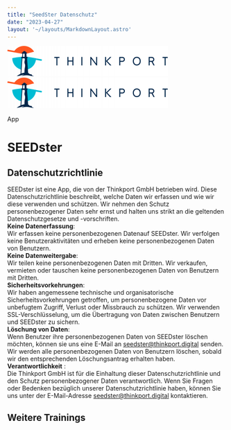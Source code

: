 ```yaml
---
title: "SeedSter Datenschutz"
date: "2023-04-27"
layout: '~/layouts/MarkdownLayout.astro'
---
```


 [![Thinkport Logo](images/Logo_horizontral_new-ovavzp5ztqmosy1yz1jrwr9fv5swhtoc0bky3tkc3g.png "Logo Bright Colours")](https://thinkport.digital)[![Thinkport Logo](images/Logo_horizontral_new-ovavzp5ztqmosy1yz1jrwr9fv5swhtoc0bky3tkc3g.png "Logo Bright Colours")](https://thinkport.digital)

App

# SEEDster

## Datenschutzrichtlinie

SEEDster ist eine App, die von der Thinkport GmbH betrieben wird. Diese Datenschutzrichtlinie beschreibt, welche Daten wir erfassen und wie wir diese verwenden und schützen. Wir nehmen den Schutz personenbezogener Daten sehr ernst und halten uns strikt an die geltenden Datenschutzgesetze und -vorschriften.  
**Keine Datenerfassung**:  
Wir erfassen keine personenbezogenen Datenauf SEEDster. Wir verfolgen keine Benutzeraktivitäten und erheben keine personenbezogenen Daten von Benutzern.  
**Keine Datenweitergabe**:  
Wir teilen keine personenbezogenen Daten mit Dritten. Wir verkaufen, vermieten oder tauschen keine personenbezogenen Daten von Benutzern mit Dritten.  
**Sicherheitsvorkehrungen**:  
Wir haben angemessene technische und organisatorische Sicherheitsvorkehrungen getroffen, um personenbezogene Daten vor unbefugtem Zugriff, Verlust oder Missbrauch zu schützen. Wir verwenden SSL-Verschlüsselung, um die Übertragung von Daten zwischen Benutzern und SEEDster zu sichern.  
**Löschung von Daten**:  
Wenn Benutzer ihre personenbezogenen Daten von SEEDster löschen möchten, können sie uns eine E-Mail an [seedster@thinkport.digital](mailto:seedster@thinkport.digital) senden. Wir werden alle personenbezogenen Daten von Benutzern löschen, sobald wir den entsprechenden Löschungsantrag erhalten haben.  
**Verantwortlichkeit** :  
Die Thinkport GmbH ist für die Einhaltung dieser Datenschutzrichtlinie und den Schutz personenbezogener Daten verantwortlich. Wenn Sie Fragen oder Bedenken bezüglich unserer Datenschutzrichtlinie haben, können Sie uns unter der E-Mail-Adresse [seedster@thinkport.digital](mailto:seedster@thinkport.digital) kontaktieren.

## Weitere Trainings
